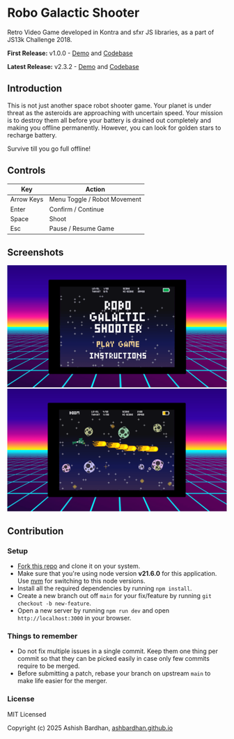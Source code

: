 # Robo Galactic Shooter

Retro Video Game developed in Kontra and sfxr JS libraries, as a part of JS13k Challenge 2018.

**First Release:** v1.0.0 - [Demo](https://js13kgames.com/games/robo-galactic-shooter/index.html) and [Codebase](https://github.com/AshBardhan/robo-galactic-shooter/tree/js-13k-games-2018)

**Latest Release:** v2.3.2 - [Demo](https://robo-galactic-shooter.netlify.app) and [Codebase](https://github.com/AshBardhan/robo-galactic-shooter/tree/main)

## Introduction

This is not just another space robot shooter game. Your planet is under threat as the asteroids are approaching with uncertain speed. Your mission is to destroy them all before your battery is drained out completely and making you offline permanently. However, you can look for golden stars to recharge battery.

Survive till you go full offline!

## Controls

| Key         | Action                       |
|-------------|------------------------------|
| Arrow Keys  | Menu Toggle / Robot Movement |
| Enter       | Confirm / Continue           |
| Space       | Shoot                        |
| Esc         | Pause / Resume Game          |


## Screenshots

![screen-1](/docs/screen-1.png) ![screen-2](/docs/screen-2.png)

## Contribution

### Setup

- [Fork this repo](https://help.github.com/articles/fork-a-repo) and clone it on your system.
- Make sure that you're using node version **v21.6.0** for this application. Use [nvm](https://github.com/nvm-sh/nvm?tab=readme-ov-file#installing-and-updating) for switching to this node versions.
- Install all the required dependencies by running `npm install`.
- Create a new branch out off `main` for your fix/feature by running `git checkout -b new-feature`.
- Open a new server by running `npm run dev` and open `http://localhost:3000` in your browser.

### Things to remember

- Do not fix multiple issues in a single commit. Keep them one thing per commit so that they can be picked easily in case only few commits require to be merged.
- Before submitting a patch, rebase your branch on upstream `main` to make life easier for the merger.

### License

MIT Licensed

Copyright (c) 2025 Ashish Bardhan, [ashbardhan.github.io](https://ashbardhan.github.io)
